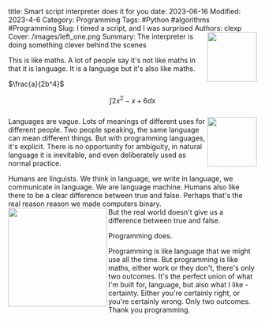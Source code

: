 title: Smart script interpreter does it for you
date: 2023-06-16
Modified: 2023-4-6
Category: Programming
Tags: #Python #algorithms #Programming
Slug: I timed a script, and I was surprised
Authors: clexp
Cover: /images/left_one.png
Summary: <img align="right" width="100" height="100" src=/images/left_one.png>The interpreter is doing something clever behind the scenes

This is like maths. A lot of people say it's not like maths in that it is language. It is a language but it's also like maths.
<br>

$\frac{a}{2b^4}$

$$ \int{2x^2 - x + 6 }dx$$
<br><img align="right" width="100" height="100" src=/images/left_one.png>Languages are vague. Lots of meanings of different uses for different people. Two people speaking, the same language can mean different things. But with programming languages, it's explicit. There is no opportunity for ambiguity, in natural language it is inevitable, and even deliberately used as normal practice.

Humans are linguists.  We think in language, we write in language, we communicate in language. We are language machine. Humans also like there to be a clear difference between true and false. Perhaps that's the real reason reason we made computers binary.<br>
<img align="left"  width="200" src=/images/left_one.png>
But the real world doesn't give us a difference between true and false.

Programming does.

Programming is like language that we might use all the time. But programming is like maths, either work or they don't, there's only two outcomes. It's the perfect union of what I'm built for, language, but also what I like - certainty. Either you're certainly right, or you're certainly wrong. Only two outcomes. Thank you programming.